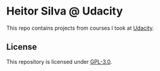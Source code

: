 # Heitor Silva @ Udacity

This repo contains projects from courses I took at [Udacity](https://udacity.com).

## License

This repository is licensed under [GPL-3.0](./LICENSE).
